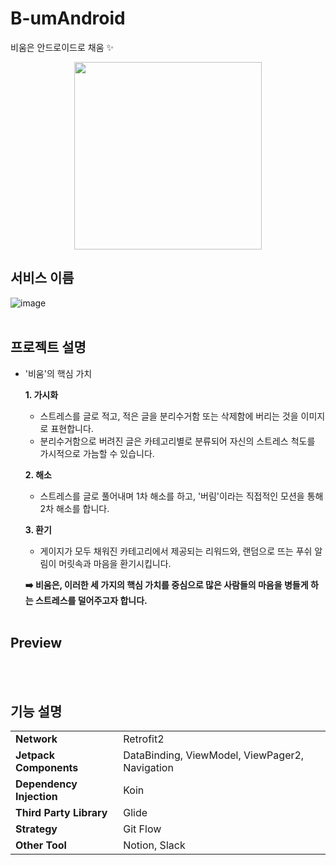 # B-umAndroid
비움은 안드로이드로 채움 :sparkles:
<p align="center">
  <img width="300" src="https://user-images.githubusercontent.com/72553506/125806987-a7545128-497d-40e2-b899-60469ab9cb99.png" align="center">
</p>

## 서비스 이름
![image](https://user-images.githubusercontent.com/72553506/125778974-be3f5b46-5397-4762-8d56-616c5d87bea5.png)
<br><br>

## 프로젝트 설명

- '비움'의 핵심 가치

  **1. 가시화**
  - 스트레스를 글로 적고, 적은 글을 분리수거함 또는 삭제함에 버리는 것을 이미지로 표현합니다. 
  - 분리수거함으로 버려진 글은 카테고리별로 분류되어 자신의 스트레스 척도를 가시적으로 가늠할 수 있습니다.

  **2. 해소**
  - 스트레스를 글로 풀어내며 1차 해소를 하고, '버림'이라는 직접적인 모션을 통해 2차 해소를 합니다.

  **3. 환기**
  - 게이지가 모두 채워진 카테고리에서 제공되는 리워드와, 랜덤으로 뜨는 푸쉬 알림이 머릿속과 마음을 환기시킵니다.
 
  **➡️ 비움은, 이러한 세 가지의 핵심 가치를 중심으로 많은 사람들의 마음을 병들게 하는 스트레스를 덜어주고자 합니다.**
 <br><br>   
      
## Preview
<br><br>

## 기능 설명

<table>
  <tr>
    <td><b>Network</b></td>
    <td>Retrofit2</td>
  </tr>
  <tr>
    <td><b>Jetpack Components</b></td>
    <td>DataBinding, ViewModel, ViewPager2, Navigation</td>
  </tr>
  <tr>
    <td><b>Dependency Injection</b></td>
    <td>Koin</td>
  </tr>
  <tr>
    <td><b>Third Party Library</b></td>
    <td>Glide</td>
  </tr>
  <tr>
    <td><b>Strategy</b></td>
    <td>Git Flow</td>
  </tr>
  <tr>
    <td><b>Other Tool</b></td>
    <td>Notion, Slack</td>
  </tr>
</table>
